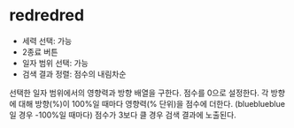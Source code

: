 # redredred
- 세력 선택: 가능
- 2종료 버튼
- 일자 범위 선택: 가능
- 검색 결과 정렬: 점수의 내림차순

선택한 일자 범위에서의 영향력과 방향 배열을 구한다.
점수를 0으로 설정한다.
각 방향에 대해 방향(%)이 100%일 때마다 영향력(% 단위)을 점수에 더한다.
(blueblueblue일 경우 -100%일 때마다)
점수가 3보다 클 경우 검색 결과에 노출된다.
